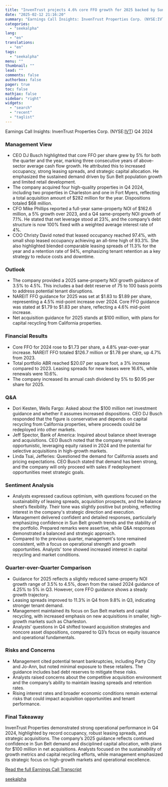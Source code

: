 ```yaml
---
title: "InvenTrust projects 4.6% core FFO growth for 2025 backed by Sun Belt demand"
date: "2025-02-12 21:16:20"
summary: "Earnings Call Insights: InvenTrust Properties Corp. (NYSE:IVT) Q4 2024 Management View CEO DJ Busch highlighted that core FFO per share grew by 5% for both the quarter and the year, marking three consecutive years of above-sector average cash flow growth. He attributed this to increased occupancy, strong leasing spreads, and..."
categories:
  - "seekalpha"
lang:
  - "en"
translations:
  - "en"
tags:
  - "seekalpha"
menu: ""
thumbnail: ""
lead: ""
comments: false
authorbox: false
pager: true
toc: false
mathjax: false
sidebar: "right"
widgets:
  - "search"
  - "recent"
  - "taglist"
---
```


Earnings Call Insights: InvenTrust Properties Corp. (NYSE:[IVT](https://seekingalpha.com/symbol/IVT "InvenTrust Properties Corp.")) Q4 2024

### Management View

* CEO DJ Busch highlighted that core FFO per share grew by 5% for both the quarter and the year, marking three consecutive years of above-sector average cash flow growth. He attributed this to increased occupancy, strong leasing spreads, and strategic capital allocation. He emphasized the sustained demand driven by Sun Belt population growth and limited retail development.
* The company acquired four high-quality properties in Q4 2024, including two properties in Charleston and one in Fort Myers, reflecting a total acquisition amount of $282 million for the year. Dispositions totaled $68 million.
* CFO Mike Phillips reported a full-year same-property NOI of $162.6 million, a 5% growth over 2023, and a Q4 same-property NOI growth of 7.1%. He stated that net leverage stood at 23%, and the company’s debt structure is now 100% fixed with a weighted average interest rate of 4%.
* COO Christy David noted that leased occupancy reached 97.4%, with small shop leased occupancy achieving an all-time high of 93.3%. She also highlighted blended comparable leasing spreads of 11.3% for the year and a retention rate of 94%, emphasizing tenant retention as a key strategy to reduce costs and downtime.

### Outlook

* The company provided a 2025 same-property NOI growth guidance of 3.5% to 4.5%. This includes a bad debt reserve of 75 to 100 basis points to address potential tenant disruptions.
* NAREIT FFO guidance for 2025 was set at $1.83 to $1.89 per share, representing a 4.5% mid-point increase over 2024. Core FFO guidance was stated at $1.79 to $1.83 per share, reflecting a 4.6% mid-point increase.
* Net acquisition guidance for 2025 stands at $100 million, with plans for capital recycling from California properties.

### Financial Results

* Core FFO for 2024 rose to $1.73 per share, a 4.8% year-over-year increase. NAREIT FFO totaled $126.7 million or $1.78 per share, up 4.7% from 2023.
* Total portfolio ABR reached $20.07 per square foot, a 3% increase compared to 2023. Leasing spreads for new leases were 16.6%, while renewals were 10.6%.
* The company increased its annual cash dividend by 5% to $0.95 per share for 2025.

### Q&A

* Dori Kesten, Wells Fargo: Asked about the $100 million net investment guidance and whether it assumes increased dispositions. CEO DJ Busch responded that the figure is conservative and depends on capital recycling from California properties, where proceeds could be redeployed into other markets.
* Jeff Spector, Bank of America: Inquired about balance sheet leverage and acquisitions. CEO Busch noted that the company remains opportunistic, leveraging equity raised in 2024 and the potential for selective acquisitions in high-growth markets.
* Linda Tsai, Jefferies: Questioned the demand for California assets and pricing expectations. CEO Busch stated that demand has been strong, and the company will only proceed with sales if redeployment opportunities meet strategic goals.

### Sentiment Analysis

* Analysts expressed cautious optimism, with questions focused on the sustainability of leasing spreads, acquisition prospects, and the balance sheet’s flexibility. Their tone was slightly positive but probing, reflecting interest in the company's strategic direction and execution.
* Management delivered confident and detailed responses, particularly emphasizing confidence in Sun Belt growth trends and the stability of the portfolio. Prepared remarks were assertive, while Q&A responses demonstrated a balanced and strategic approach.
* Compared to the previous quarter, management's tone remained consistent, with a focus on operational strength and growth opportunities. Analysts' tone showed increased interest in capital recycling and market conditions.

### Quarter-over-Quarter Comparison

* Guidance for 2025 reflects a slightly reduced same-property NOI growth range of 3.5% to 4.5%, down from the raised 2024 guidance of 4.25% to 5% in Q3. However, core FFO guidance shows a steady growth trajectory.
* Leasing spreads improved to 11.3% in Q4 from 9.8% in Q3, indicating stronger tenant demand.
* Management maintained its focus on Sun Belt markets and capital recycling, with increased emphasis on new acquisitions in smaller, high-growth markets such as Charleston.
* Analysts’ questions in Q4 shifted toward acquisition strategies and noncore asset dispositions, compared to Q3’s focus on equity issuance and operational fundamentals.

### Risks and Concerns

* Management cited potential tenant bankruptcies, including Party City and Jo-Ann, but noted minimal exposure to these retailers. The guidance includes bad debt reserves to mitigate these risks.
* Analysts raised concerns about the competitive acquisition environment and the company’s ability to maintain leasing spreads and retention rates.
* Rising interest rates and broader economic conditions remain external risks that could impact acquisition opportunities and tenant performance.

### Final Takeaway

InvenTrust Properties demonstrated strong operational performance in Q4 2024, highlighted by record occupancy, robust leasing spreads, and strategic acquisitions. The company’s 2025 guidance reflects continued confidence in Sun Belt demand and disciplined capital allocation, with plans for $100 million in net acquisitions. Analysts focused on the sustainability of growth metrics and capital recycling efforts, while management emphasized its strategic focus on high-growth markets and operational excellence.

[Read the full Earnings Call Transcript](https://seekingalpha.com/symbol/IVT/earnings/transcripts)

[seekalpha](https://seekingalpha.com/news/4407085-inventrust-projects-4_6-percent-core-ffo-growth-for-2025-backed-by-sun-belt-demand)

